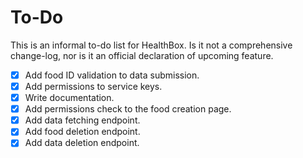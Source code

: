 # To-Do

This is an informal to-do list for HealthBox. Is it not a comprehensive change-log, nor is it an official declaration of upcoming feature.

- [X] Add food ID validation to data submission.
- [X] Add permissions to service keys.
- [X] Write documentation.
- [X] Add permissions check to the food creation page.
- [X] Add data fetching endpoint.
- [X] Add food deletion endpoint.
- [X] Add data deletion endpoint.
